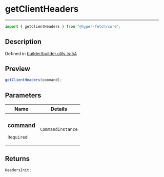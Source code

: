 # getClientHeaders

<div class="api-docs__separator">

---

</div><div class="api-docs__import">

```ts
import { getClientHeaders } from "@hyper-fetch/core";
```

</div><div class="api-docs__section">

## Description

</div><div class="api-docs__description"><span class="api-docs__do-not-parse">

</span></div><p class="api-docs__definition">

Defined in
[builder/builder.utils.ts:54](https://github.com/BetterTyped/hyper-fetch/blob/3fe127e9/packages/core/src/builder/builder.utils.ts#L54)

</p><div class="api-docs__section">

## Preview

</div><div class="api-docs__preview fn">

```ts
getClientHeaders(command);
```

</div><div class="api-docs__section">

## Parameters

</div>
<div class="api-docs__parameters">
<table>
<thead><tr><th>Name</th><th>Details</th></tr></thead>
<tbody><tr param-data="command"><td class="api-docs__param-name required">

### command

`Required`

</td><td class="api-docs__param-type">

`CommandInstance`

</td></tr></tbody></table></div><div class="api-docs__section">

## Returns

</div><div class="api-docs__returns">

```ts
HeadersInit;
```

</div>
